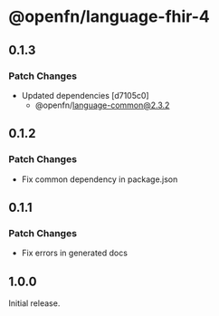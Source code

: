 # @openfn/language-fhir-4

## 0.1.3

### Patch Changes

- Updated dependencies [d7105c0]
  - @openfn/language-common@2.3.2

## 0.1.2

### Patch Changes

- Fix common dependency in package.json

## 0.1.1

### Patch Changes

- Fix errors in generated docs

## 1.0.0

Initial release.

